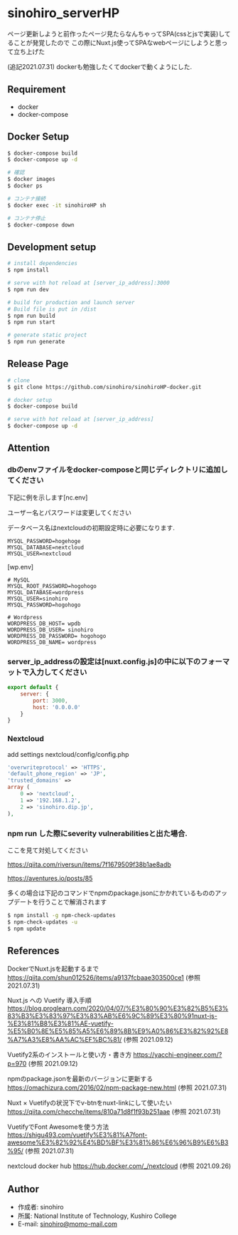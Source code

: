 # sinohiro_serverHP

ページ更新しようと前作ったページ見たらなんちゃってSPA(cssとjsで実装)してることが発覚したので
この際にNuxt.js使ってSPAなwebページにしようと思って立ち上げた

(追記2021.07.31) dockerも勉強したくてdockerで動くようにした.

## Requirement
 
* docker
* docker-compose

## Docker Setup
```bash
$ docker-compose build
$ docker-compose up -d

# 確認
$ docker images
$ docker ps

# コンテナ接続
$ docker exec -it sinohiroHP sh

# コンテナ停止
$ docker-compose down
```

## Development setup

```bash
# install dependencies
$ npm install

# serve with hot reload at [server_ip_address]:3000
$ npm run dev

# build for production and launch server
# Build file is put in /dist
$ npm run build
$ npm run start

# generate static project
$ npm run generate
```
## Release Page

```bash
# clone
$ git clone https://github.com/sinohiro/sinohiroHP-docker.git

# docker setup
$ docker-compose build

# serve with hot reload at [server_ip_address]
$ docker-compose up -d
```
## Attention

### dbのenvファイルをdocker-composeと同じディレクトリに追加してください
下記に例を示します[nc.env]

ユーザー名とパスワードは変更してください

データベース名はnextcloudの初期設定時に必要になります.
```env
MYSQL_PASSWORD=hogehoge
MYSQL_DATABASE=nextcloud
MYSQL_USER=nextcloud
```
[wp.env]
```env
# MySQL
MYSQL_ROOT_PASSWORD=hogohogo
MYSQL_DATABASE=wordpress
MYSQL_USER=sinohiro
MYSQL_PASSWORD=hogohogo

# Wordpress
WORDPRESS_DB_HOST= wpdb
WORDPRESS_DB_USER= sinohiro
WORDPRESS_DB_PASSWORD= hogohogo
WORDPRESS_DB_NAME= wordpress
```
 
### server_ip_addressの設定は[nuxt.config.js]の中に以下のフォーマットで入力してください

```js
export default {
	server: {
		port: 3000,
		host: '0.0.0.0'
    }
}
```

### Nextcloud
add settings
nextcloud/config/config.php
```php
'overwriteprotocol' => 'HTTPS',
'default_phone_region' => 'JP',
'trusted_domains' =>
array (
    0 => 'nextcloud',
    1 => '192.168.1.2',
    2 => 'sinohiro.dip.jp',
),
```
### npm run した際にseverity vulnerabilitiesと出た場合.
ここを見て対処してください

https://qiita.com/riversun/items/7f1679509f38b1ae8adb

https://aventures.io/posts/85

多くの場合は下記のコマンドでnpmのpackage.jsonにかかれているもののアップデートを行うことで解消されます
```bash
$ npm install -g npm-check-updates
$ npm-check-updates -u
$ npm update
```

## References
DockerでNuxt.jsを起動するまで
https://qiita.com/shun012526/items/a9137fcbaae303500ce1 (参照 2021.07.31)

Nuxt.js への Vuetify 導入手順
https://blog.proglearn.com/2020/04/07/%E3%80%90%E3%82%B5%E3%83%B3%E3%83%97%E3%83%AB%E6%9C%89%E3%80%91nuxt-js-%E3%81%B8%E3%81%AE-vuetify-%E5%B0%8E%E5%85%A5%E6%89%8B%E9%A0%86%E3%82%92%E8%A7%A3%E8%AA%AC%EF%BC%81/ (参照 2021.09.12)

Vuetify2系のインストールと使い方・書き方
https://yacchi-engineer.com/?p=970 (参照 2021.09.12)

npmのpackage.jsonを最新のバージョンに更新する
https://omachizura.com/2016/02/npm-package-new.html (参照 2021.07.31)

Nuxt × Vuetifyの状況下でv-btnをnuxt-linkにして使いたい
https://qiita.com/checche/items/810a71d8f1f93b251aae (参照 2021.07.31)

VuetifyでFont Awesomeを使う方法
https://shigu493.com/vuetify%E3%81%A7font-awesome%E3%82%92%E4%BD%BF%E3%81%86%E6%96%B9%E6%B3%95/ (参照 2021.07.31)

nextcloud docker hub
https://hub.docker.com/_/nextcloud (参照 2021.09.26)
## Author
 
* 作成者: sinohiro
* 所属: National Institute of Technology, Kushiro College
* E-mail: sinohiro@momo-mail.com
